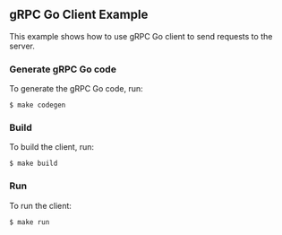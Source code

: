 ## gRPC Go Client Example

This example shows how to use gRPC Go client to send requests to the server.

### Generate gRPC Go code

To generate the gRPC Go code, run:

    $ make codegen

### Build

To build the client, run:

    $ make build

### Run

To run the client:

    $ make run
